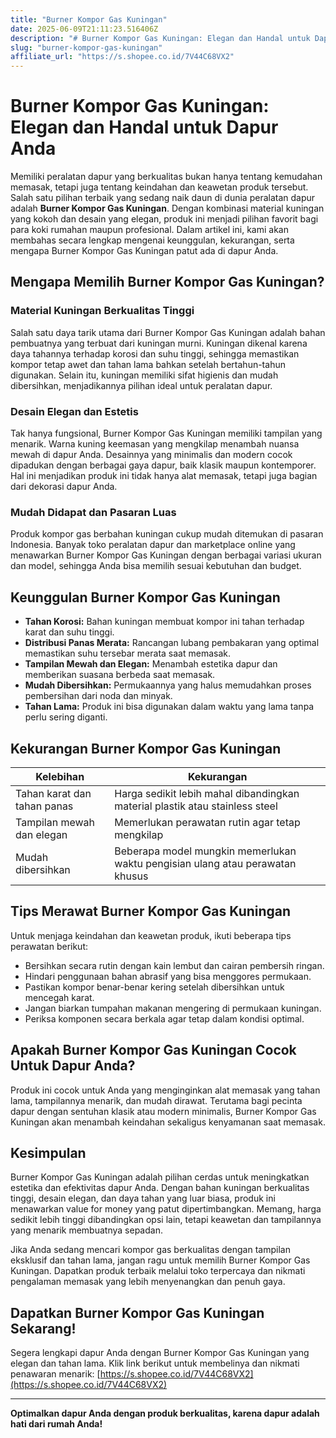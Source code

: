 ```yaml
---
title: "Burner Kompor Gas Kuningan"
date: 2025-06-09T21:11:23.516406Z
description: "# Burner Kompor Gas Kuningan: Elegan dan Handal untuk Dapur Anda..."
slug: "burner-kompor-gas-kuningan"
affiliate_url: "https://s.shopee.co.id/7V44C68VX2"
---
```

# Burner Kompor Gas Kuningan: Elegan dan Handal untuk Dapur Anda

Memiliki peralatan dapur yang berkualitas bukan hanya tentang kemudahan memasak, tetapi juga tentang keindahan dan keawetan produk tersebut. Salah satu pilihan terbaik yang sedang naik daun di dunia peralatan dapur adalah **Burner Kompor Gas Kuningan**. Dengan kombinasi material kuningan yang kokoh dan desain yang elegan, produk ini menjadi pilihan favorit bagi para koki rumahan maupun profesional. Dalam artikel ini, kami akan membahas secara lengkap mengenai keunggulan, kekurangan, serta mengapa Burner Kompor Gas Kuningan patut ada di dapur Anda.

## Mengapa Memilih Burner Kompor Gas Kuningan?

### Material Kuningan Berkualitas Tinggi

Salah satu daya tarik utama dari Burner Kompor Gas Kuningan adalah bahan pembuatnya yang terbuat dari kuningan murni. Kuningan dikenal karena daya tahannya terhadap korosi dan suhu tinggi, sehingga memastikan kompor tetap awet dan tahan lama bahkan setelah bertahun-tahun digunakan. Selain itu, kuningan memiliki sifat higienis dan mudah dibersihkan, menjadikannya pilihan ideal untuk peralatan dapur.

### Desain Elegan dan Estetis

Tak hanya fungsional, Burner Kompor Gas Kuningan memiliki tampilan yang menarik. Warna kuning keemasan yang mengkilap menambah nuansa mewah di dapur Anda. Desainnya yang minimalis dan modern cocok dipadukan dengan berbagai gaya dapur, baik klasik maupun kontemporer. Hal ini menjadikan produk ini tidak hanya alat memasak, tetapi juga bagian dari dekorasi dapur Anda.

### Mudah Didapat dan Pasaran Luas

Produk kompor gas berbahan kuningan cukup mudah ditemukan di pasaran Indonesia. Banyak toko peralatan dapur dan marketplace online yang menawarkan Burner Kompor Gas Kuningan dengan berbagai variasi ukuran dan model, sehingga Anda bisa memilih sesuai kebutuhan dan budget.

## Keunggulan Burner Kompor Gas Kuningan

- **Tahan Korosi:** Bahan kuningan membuat kompor ini tahan terhadap karat dan suhu tinggi.
- **Distribusi Panas Merata:** Rancangan lubang pembakaran yang optimal memastikan suhu tersebar merata saat memasak.
- **Tampilan Mewah dan Elegan:** Menambah estetika dapur dan memberikan suasana berbeda saat memasak.
- **Mudah Dibersihkan:** Permukaannya yang halus memudahkan proses pembersihan dari noda dan minyak.
- **Tahan Lama:** Produk ini bisa digunakan dalam waktu yang lama tanpa perlu sering diganti.

## Kekurangan Burner Kompor Gas Kuningan

| Kelebihan | Kekurangan |
|--------------|--------------|
| Tahan karat dan tahan panas | Harga sedikit lebih mahal dibandingkan material plastik atau stainless steel |
| Tampilan mewah dan elegan | Memerlukan perawatan rutin agar tetap mengkilap |
| Mudah dibersihkan | Beberapa model mungkin memerlukan waktu pengisian ulang atau perawatan khusus |

## Tips Merawat Burner Kompor Gas Kuningan

Untuk menjaga keindahan dan keawetan produk, ikuti beberapa tips perawatan berikut:

- Bersihkan secara rutin dengan kain lembut dan cairan pembersih ringan.
- Hindari penggunaan bahan abrasif yang bisa menggores permukaan.
- Pastikan kompor benar-benar kering setelah dibersihkan untuk mencegah karat.
- Jangan biarkan tumpahan makanan mengering di permukaan kuningan.
- Periksa komponen secara berkala agar tetap dalam kondisi optimal.

## Apakah Burner Kompor Gas Kuningan Cocok Untuk Dapur Anda?

Produk ini cocok untuk Anda yang menginginkan alat memasak yang tahan lama, tampilannya menarik, dan mudah dirawat. Terutama bagi pecinta dapur dengan sentuhan klasik atau modern minimalis, Burner Kompor Gas Kuningan akan menambah keindahan sekaligus kenyamanan saat memasak.

## Kesimpulan

Burner Kompor Gas Kuningan adalah pilihan cerdas untuk meningkatkan estetika dan efektivitas dapur Anda. Dengan bahan kuningan berkualitas tinggi, desain elegan, dan daya tahan yang luar biasa, produk ini menawarkan value for money yang patut dipertimbangkan. Memang, harga sedikit lebih tinggi dibandingkan opsi lain, tetapi keawetan dan tampilannya yang menarik membuatnya sepadan.

Jika Anda sedang mencari kompor gas berkualitas dengan tampilan eksklusif dan tahan lama, jangan ragu untuk memilih Burner Kompor Gas Kuningan. Dapatkan produk terbaik melalui toko terpercaya dan nikmati pengalaman memasak yang lebih menyenangkan dan penuh gaya.

## Dapatkan Burner Kompor Gas Kuningan Sekarang!

Segera lengkapi dapur Anda dengan Burner Kompor Gas Kuningan yang elegan dan tahan lama. Klik link berikut untuk membelinya dan nikmati penawaran menarik: [https://s.shopee.co.id/7V44C68VX2](https://s.shopee.co.id/7V44C68VX2)

---

**Optimalkan dapur Anda dengan produk berkualitas, karena dapur adalah hati dari rumah Anda!**